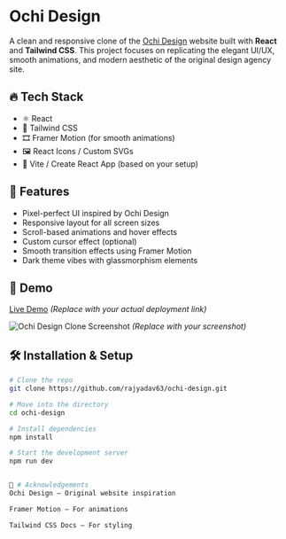 # Ochi Design

A clean and responsive clone of the [Ochi Design](https://ochi.design/) website built with **React** and **Tailwind CSS**. This project focuses on replicating the elegant UI/UX, smooth animations, and modern aesthetic of the original design agency site.

## 🔥 Tech Stack

- ⚛️ React
- 💨 Tailwind CSS
- 🎞️ Framer Motion (for smooth animations)
- 🖼️ React Icons / Custom SVGs
- 🎯 Vite / Create React App (based on your setup)

## 🚀 Features

- Pixel-perfect UI inspired by Ochi Design
- Responsive layout for all screen sizes
- Scroll-based animations and hover effects
- Custom cursor effect (optional)
- Smooth transition effects using Framer Motion
- Dark theme vibes with glassmorphism elements

## 📸 Demo

[Live Demo](https://your-live-demo-url.com) _(Replace with your actual deployment link)_

![Ochi Design Clone Screenshot](./public/screenshot.png) _(Replace with your screenshot)_

## 🛠️ Installation & Setup

```bash
# Clone the repo
git clone https://github.com/rajyadav63/ochi-design.git

# Move into the directory
cd ochi-design

# Install dependencies
npm install

# Start the development server
npm run dev


📌 # Acknowledgements
Ochi Design – Original website inspiration

Framer Motion – For animations

Tailwind CSS Docs – For styling
```
